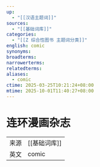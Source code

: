 ```yaml
---
up:
  - "[[汉语主题词]]"
sources:
  - "[[基础词库]]"
categories:
  - "[[Z 综合性图书 主题词分类]]"
english: comic
synonyms:
broadterms:
narrowerterms:
relatedterms:
aliases:
  - comic
ctime: 2025-03-25T10:21:24+08:00
mtime: 2025-10-01T11:40:27+08:00
---
```


# 连环漫画杂志

|     |       |
| --- | ----- |
| 来源  | [[基础词库]]  |
| 英文  | comic |
